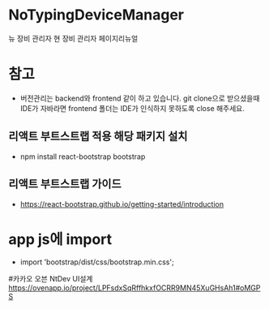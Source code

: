 # NoTypingDeviceManager
뉴 장비 관리자
현 장비 관리자 페이지리뉴얼 

# 참고
- 버전관리는 backend와 frontend 같이 하고 있습니다. git clone으로 받으셨을때 IDE가 자바라면 frontend 폴더는 IDE가 인식하지 못하도록 close 해주세요.

## 리액트 부트스트랩 적용 해당 패키지 설치
-  npm install react-bootstrap bootstrap

## 리액트 부트스트랩 가이드
- https://react-bootstrap.github.io/getting-started/introduction

# app js에 import
- import 'bootstrap/dist/css/bootstrap.min.css';

#카카오 오븐 NtDev UI설계 
https://ovenapp.io/project/LPFsdxSqRffhkxfOCRR9MN45XuGHsAh1#oMGPS